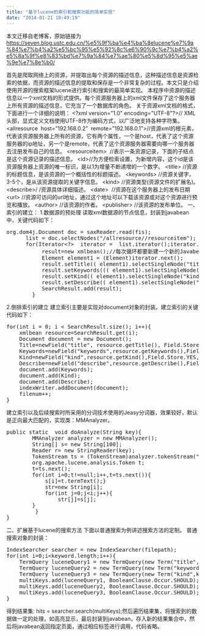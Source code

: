 ```yaml
---
title: "基于lucene的索引和搜索功能的简单实现"
date: "2014-01-21 10:49:19"
---
```


本文迁移自老博客，原始链接为 <https://seven.blog.ustc.edu.cn/%e5%9f%ba%e4%ba%8elucene%e7%9a%84%e7%b4%a2%e5%bc%95%e5%92%8c%e6%90%9c%e7%b4%a2%e5%8a%9f%e8%83%bd%e7%9a%84%e7%ae%80%e5%8d%95%e5%ae%9e%e7%8e%b0/>

首先是爬取网络上的资源，并提取出每个资源的描述信息，这种描述信息是资源检索的依据，而资源的描述信息的提取和保存是一个非常复杂的过程。本文只是介绍使用开源的搜索框架lucene进行索引和搜索的最简单实现。
本程序中资源的描述信息以一个xml文档的形式提供。每个资源服务器上的xml文件保存了这个服务器上所有资源的描述信息，它充当了一个数据库的角色。
关于资源xml文档的格式，下面进行一个详细的说明：
&lt;?xml version="1.0" encoding="UTF-8"?&gt;// XML头部，显式定义文档使用UTF-8作为编码方式，以广泛地支持各种字符集。
&lt;allresource  host=”192.168.0.2”  remote=”192.168.0.1”&gt;//资源xml的根元素，代表该资源服务器上所有的资源，它有两个属性，一个是host，代表了这个资源服务器的ip地址，另一个是remote，代表了这个资源服务器需要向哪一个服务器去注册发布自己的信息。
&lt;resourceitem&gt;  //表示一条资源记录，下面的子结点是这个资源记录的描述信息。
&lt;id&gt;//为方便检索设置，为新增内容，这个id是该资源服务器上资源的唯一标识，是以1为增量不断递增的一个数字。
&lt;title&gt; //资源的标题信息，是该资源的一个概括性的标题描述。
&lt;keywords&gt; //资源关键字，3-5个，是从该资源提取的关键字信息。
&lt;kind&gt; //资源类型(资源文件的扩展名)。
&lt;describe&gt;/ /资源具体详细描述。
&lt;date&gt;  //资源在这个服务器上的发布日期
&lt;url&gt; //资源可访问的url地址，通过这个地址可以下载该资源或对这个资源进行预览和播放。
&lt;author&gt; //该资源的作者。
&lt;publisher&gt; //该资源的发布单位。
一、索引的建立： 1.数据源的预处理 读取xml数据源的节点信息，封装到javabean中，关键代码如下：
<pre class="brush:[java]">org.dom4j.Document doc = saxReader.read(fis);   
	  list = doc.selectNodes("/allresource//resourceitem");
      for(Iterator&lt;?&gt;  iterator =  list.iterator();iterator.hasNext();) {
		   result=new xmlbean();//每次循环都要新建一个新的Javabean对象；
		   Element element1 = (Element)iterator.next();
		   result.setTitle(( element1).selectSingleNode("title").getText());
		   result.setKeywords((( element1).selectSingleNode("keywords").getText()));
		   result.setKind(( element1).selectSingleNode("kind").getText());
		   result.setDescribe(( element1).selectSingleNode("describe").getText());
		   SearchResult.add(result);
		}</pre>
2.倒排索引的建立
建立索引主要是实现对document对象的封装。建立索引的关键代码如下：
<pre class="brush:[java]">for(int i = 0; i &lt; SearchResult.size(); i++){
	xmlbean resource=SearchResult.get(i);
	Document document = new Document();    		  
	Title=newField("title", resource.getTitle(), Field.Store.YES, Field.Index.TOKENIZED);
	Keywords=newField("keywords",resource.getKeywords(),Field.Store.YES,Field.Index.TOKENIZED,TermVector.YES);
	Kind=newField("kind",resource.getKind(),Field.Store.YES,Field.Index.UN_TOKENIZED);
	Describe=newField("describe",resource.getDescribe(),Field.Store.YES,Field.Index.TOKENIZED);document.add(Title);	
	document.add(Keywords);	
	document.add(Kind);
	document.add(Describe);
	indexWriter.addDocument(document);	
	filenum++;
}</pre>
建立索引以及后续搜索时所采用的分词技术使用的Jeasy分词器，效果较好，默认是正向最大匹配的，实现类：MMAnalyzer。
<pre class="brush:[java]">public static  void doAnalyze(String key){
    	MMAnalyzer analyzer = new MMAnalyzer();
   	 	String[] s= new String[100];
    	Reader r= new StringReader(key);
    	TokenStream ts = (TokenStream)analyzer.tokenStream("",r);
    	org.apache.lucene.analysis.Token t;
    	t=ts.next();
    	for(int i=0;t!=null;i++,t=ts.next()){
    		s[i]=t.termText();}
    		str=new String[i];
    		for(int j=0;j&lt;i;j++){
    			str[j]=s[j];
		}
         }
}</pre>
二、扩展基于lucene的搜索方法
下面以普通搜索为例讲述搜索方法的定制。
普通搜索对象的封装：
<pre class="brush:[java]">IndexSearcher searcher = new IndexSearcher(filepath);
for(int i=0;i&lt;keyword.length;i++){
	TermQuery luceneQuery1 = new TermQuery(new Term("title",keyword[i]));
	TermQuery luceneQuery2 = new TermQuery(new Term("keywords",keyword[i]));
	TermQuery luceneQuery3 = new TermQuery(new Term("kind",keyword[i]));
	multiKeys.add(luceneQuery1, BooleanClause.Occur.SHOULD);
	multiKeys.add(luceneQuery2, BooleanClause.Occur.SHOULD);
	multiKeys.add(luceneQuery3, BooleanClause.Occur.SHOULD);
}</pre>
得到结果集: hits = searcher.search(multiKeys);然后遍历结果集，将搜索到的数据做一定的处理，如高亮显示，最后封装到javabean，存入新的结果集合中，然后将javabean返回指定页面，通过相应标签进行调用，代码省略。
